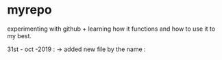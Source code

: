 # myrepo
experimenting with github + learning how it functions and how to use it to my best.


31st - oct -2019 : 
-> added new file by the name : 
